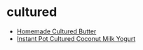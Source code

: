 # cultured

 * [Homemade Cultured Butter](index/h/homemade-cultured-butter.json)
 * [Instant Pot Cultured Coconut Milk Yogurt](index/i/instant-pot-cultured-coconut-milk-yogurt.json)

